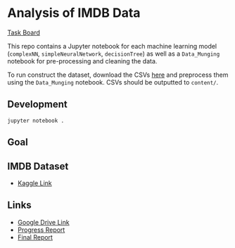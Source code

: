 # Analysis of IMDB Data

[Task Board](https://github.com/iamkahvi/imdb_recommendations/projects/1)

This repo contains a Jupyter notebook for each machine learning model (`complexNN`, `simpleNeuralNetwork`, `decisionTree`) as well as a `Data_Munging` notebook for pre-processing and cleaning the data.

To run construct the dataset, download the CSVs [here](https://www.kaggle.com/stefanoleone992/imdb-extensive-dataset?select=IMDb+names.csv) and preprocess them using the `Data_Munging` notebook. CSVs should be outputted to `content/`.

## Development
`jupyter notebook .`

## Goal


## IMDB Dataset
* [Kaggle Link](https://www.kaggle.com/stefanoleone992/imdb-extensive-dataset?select=IMDb+names.csv)

## Links
* [Google Drive Link](https://drive.google.com/drive/u/0/folders/14Z0FPuoguIKqJ8lxTJ96gf3_WKs-5aS0)
* [Progress Report](https://docs.google.com/document/d/1xP51aPFJB_bmN3fUw5Ze4TF1SpFi4YZtzZVrdDl361o/edit)
* [Final Report](https://www.overleaf.com/6884975397ppwpvphfmnnm)
